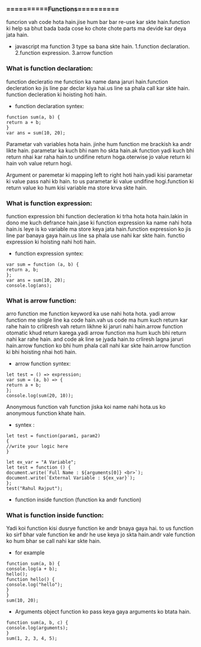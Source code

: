### ==========Functions==========

funcrion vah code hota hain.jise hum bar bar re-use kar skte hain.function ki help sa bhut
bada bada cose ko chote chote parts ma devide kar deya jata hain.

- javascript ma function 3 type sa bana skte hain.
  1.function declaration.
  2.function expression.
  3.arrow function

### What is function declaration:

function decleratio me function ka name dana jaruri hain.function decleration ko jis line par declar kiya hai.us line sa phala call kar skte hain. function decleration ki hoisting hoti hain.

- function declaration syntex:

```
function sum(a, b) {
return a + b;
}
var ans = sum(10, 20);
```

Parametar vah variables hota hain. jinhe hum function me brackish ka andr likte hain. parametar ka kuch bhi nam ho skta hain.ak function yadi kuch bhi return nhai kar raha hain.to undifine return hoga.oterwise jo value return ki hain voh value return hogi.

Argument or paremetar ki mapping left to right hoti hain.yadi kisi parametar ki value pass nahi kb hain. to us parametar ki value undifine hogi.function ki return value ko hum kisi variable ma store krva skte hain.

### What is function expression:

function expression bhi function decleration ki trha hota hota hain.lakin in dono me kuch defrance hain.jase ki function expression ka name nahi hota hain.is leye is ko variable ma store keya jata hain.function expression ko jis line par banaya gaya hain.us line sa
phala use nahi kar skte hain. functio expression ki hoisting nahi hoti hain.

- function expression syntex:

```
var sum = function (a, b) {
return a, b;
};
var ans = sum(10, 20);
console.log(ans);
```

### What is arrow function:

arro function me function keyword ka use nahi hota hota. yadi arrow function me single line ka code hain.vah us code ma hum kuch return kar rahe hain to crlibresh vah return likhne ki jaruri nahi hain.arrow function otomatic khud return karega.yadi arrow function ma hum
kuch bhi return nahi kar rahe hain. and code ak line se jyada hain.to crliresh lagna jaruri hain.arrow function ko bhi hum phala call nahi kar skte hain.arrow function ki bhi hoisting nhai hoti hain.

- arrow function syntex:

```
let test = () => expression;
var sum = (a, b) => {
return a + b;
};
console.log(sum(20, 10));
```

Anonymous function vah function jiska koi name nahi hota.us ko anonymous function khate hain.

- syntex :

```
let test = function(param1, param2)
{
//write your logic here
}
```

```
let ex_var = "A Variable";
let test = function () {
document.write(`Full Name : ${arguments[0]} <br>`);
document.write(`External Variable : ${ex_var}`);
};
test("Rahul Rajput");
```

- function inside function (function ka andr function)

### What is function inside function:

Yadi koi function kisi dusrye function ke andr bnaya gaya hai. to us function ko sirf bhar vale function ke andr he use keya jo skta hain.andr vale function ko hum bhar se call nahi kar skte hain.

- for example

```
function sum(a, b) {
console.log(a + b);
hello();
function hello() {
console.log("hello");
}
}
sum(10, 20);
```

- Arguments object function ko pass keya gaya arguments ko btata hain.

```
function sum(a, b, c) {
console.log(arguments);
}
sum(1, 2, 3, 4, 5);
```
